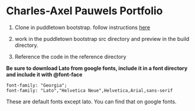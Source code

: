 # Charles-Axel Pauwels Portfolio

1.  Clone in puddletown bootstrap. follow instructions [here](../README.md)

2.  work in the puddletown bootstrap src directory and preview in the build directory.

3.  Reference the code in the reference directory

**Be sure to download Lato from google fonts, include it in a font directory and include it with @font-face**

    font-family: "Georgia";
    font-family: "Lato","Helvetica Neue",Helvetica,Arial,sans-serif

These are default fonts except lato. You can find that on google fonts.
